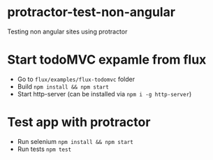 # protractor-test-non-angular
Testing non angular sites using protractor

# Start todoMVC expamle from flux
- Go to `flux/examples/flux-todomvc` folder
- Build `npm install && npm start`
- Start http-server (can be installed via `npm i -g http-server`)

# Test app with protractor
- Run selenium `npm install && npm start`
- Run tests `npm test`
